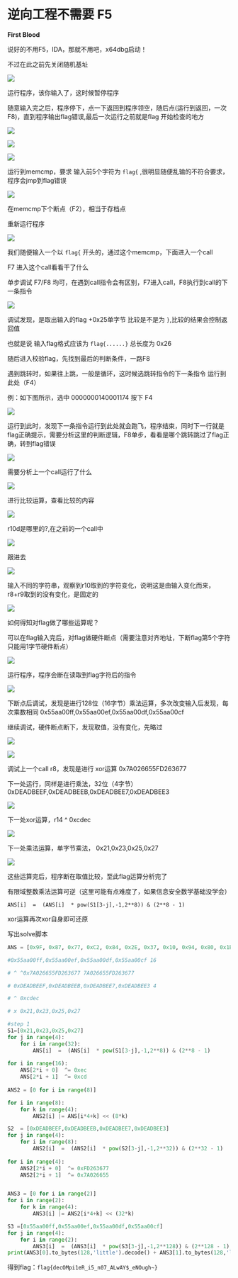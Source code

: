 # 逆向工程不需要 F5

**First Blood**

说好的不用F5，IDA，那就不用吧，x64dbg启动！

不过在此之前先关闭随机基址

![](2023-11-07-00-31-04.png)

运行程序，该你输入了，这时候暂停程序

随意输入完之后，程序停下，点一下返回到程序领空，随后点(运行到返回，一次F8)，直到程序输出flag错误,最后一次运行之前就是flag 开始检查的地方

![](2023-11-07-00-34-33.png)

![](2023-11-07-00-37-32.png)

![](2023-11-07-00-40-49.png)

运行到memcmp，要求 输入前5个字符为 `flag{`  ,很明显随便乱输的不符合要求，程序会jmp到flag错误

![](2023-11-07-00-43-49.png)

在memcmp下个断点（F2），相当于存档点

重新运行程序

![](2023-11-07-00-55-15.png)

我们随便输入一个以 `flag{` 开头的，通过这个memcmp，下面进入一个call

F7 进入这个call看看干了什么

单步调试 F7/F8 均可，在遇到call指令会有区别，F7进入call，F8执行到call的下一条指令

![](2023-11-07-00-50-29.png)

调试发现，是取出输入的flag +0x25单字节 比较是不是为 `}`,比较的结果会控制返回值

也就是说 输入flag格式应该为 `flag{......}` 总长度为 0x26

随后进入校验flag，先找到最后的判断条件，一路F8

遇到跳转时，如果往上跳，一般是循环，这时候选跳转指令的下一条指令 运行到此处（F4）

例：如下图所示，选中 0000000140001174 按下 F4

![](2023-11-07-01-03-20.png)

运行到此时，发现下一条指令运行到此处就会跑飞，程序结束，同时下一行就是 flag正确提示，需要分析这里的判断逻辑，F8单步，看看是哪个跳转跳过了flag正确，转到flag错误

![](2023-11-07-01-11-14.png)

需要分析上一个call运行了什么

![](2023-11-07-01-12-32.png)

进行比较运算，查看比较的内容

![](2023-11-07-01-17-11.png)

r10d是哪里的?,在之前的一个call中

![](2023-11-07-01-17-53.png)

跟进去

![](2023-11-07-01-18-39.png)

输入不同的字符串，观察到r10取到的字符变化，说明这是由输入变化而来，r8+r9取到的没有变化，是固定的

![](2023-11-07-01-21-02.png)

如何得知对flag做了哪些运算呢？

可以在flag输入完后，对flag做硬件断点（需要注意对齐地址，下断flag第5个字符只能用1字节硬件断点）

![](2023-11-07-01-25-19.png)

运行程序，程序会断在读取到flag字符后的指令

![](2023-11-07-01-27-24.png)

下断点后调试，发现是进行128位（16字节）乘法运算，多次改变输入后发现，每次乘数相同 0x55aa00ff,0x55aa00ef,0x55aa00df,0x55aa00cf

继续调试，硬件断点断下，发现取值，没有变化，先略过

![](2023-11-07-01-31-32.png)

![](2023-11-07-01-34-44.png)

调试上一个call r8，发现是进行 xor运算  0x7A026655FD263677

下一处运行，同样是进行乘法，32位（4字节）0xDEADBEEF,0xDEADBEEB,0xDEADBEE7,0xDEADBEE3

![](2023-11-07-01-38-22.png)

下一处xor运算，r14 ^ 0xcdec

![](2023-11-07-01-39-12.png)

下一处乘法运算，单字节乘法， 0x21,0x23,0x25,0x27

![](2023-11-07-01-40-28.png)

这些运算完后，程序断在取值比较，至此flag运算分析完了

有限域整数乘法运算可逆（这里可能有点难度了，如果信息安全数学基础没学会）

`ANS[i]  =  (ANS[i]  * pow(S1[3-j],-1,2**8)) & (2**8 - 1)`

xor运算再次xor自身即可还原

写出solve脚本

```python
ANS = [0x9F, 0x87, 0x77, 0xC2, 0x84, 0x2E, 0x37, 0x10, 0x94, 0x80, 0x1E, 0x73, 0x3C, 0x0F, 0x6C, 0xE5,0x2C, 0xAA, 0xF8, 0x1F, 0xEE, 0x38, 0xFE, 0x92, 0x1D, 0xC1, 0xF7, 0xE8, 0xEC, 0xED, 0x0F, 0x06]

#0x55aa00ff,0x55aa00ef,0x55aa00df,0x55aa00cf 16

# ^ ^0x7A026655FD263677 7A026655FD263677 

# 0xDEADBEEF,0xDEADBEEB,0xDEADBEE7,0xDEADBEE3 4

# ^ 0xcdec

# x 0x21,0x23,0x25,0x27

#step 1
S1=[0x21,0x23,0x25,0x27]
for j in range(4):
    for i in range(32):
        ANS[i]  =  (ANS[i]  * pow(S1[3-j],-1,2**8)) & (2**8 - 1)
        
for i in range(16):
    ANS[2*i + 0]  ^= 0xec 
    ANS[2*i + 1]  ^= 0xcd 
    
ANS2 = [0 for i in range(8)]

for i in range(8):
    for k in range(4):
        ANS2[i] |= ANS[i*4+k] << (8*k)

S2  = [0xDEADBEEF,0xDEADBEEB,0xDEADBEE7,0xDEADBEE3]
for j in range(4):
    for i in range(8):
        ANS2[i]  =  (ANS2[i]  * pow(S2[3-j],-1,2**32)) & (2**32 - 1)
        
for i in range(4):
    ANS2[2*i + 0]  ^= 0xFD263677
    ANS2[2*i + 1]  ^= 0x7A026655


ANS3 = [0 for i in range(2)]
for i in range(2):
    for k in range(4):
        ANS3[i] |= ANS2[i*4+k] << (32*k)

S3 =[0x55aa00ff,0x55aa00ef,0x55aa00df,0x55aa00cf]
for j in range(4):
    for i in range(2):
        ANS3[i]  =  (ANS3[i]  * pow(S3[3-j],-1,2**128)) & (2**128 - 1)
print(ANS3[0].to_bytes(128,'little').decode() + ANS3[1].to_bytes(128,'little').decode())
```

得到flag：`flag{decOMpi1eR_i5_n07_ALwAY$_eNOugh~}`

